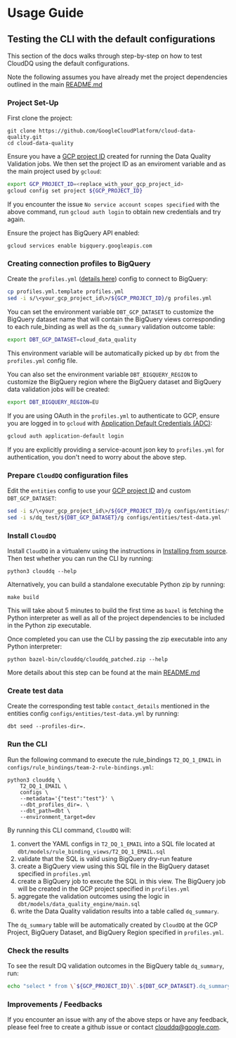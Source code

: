 # Usage Guide

## Testing the CLI with the default configurations

This section of the docs walks through step-by-step on how to test CloudDQ using the default configurations.

Note the following assumes you have already met the project dependencies outlined in the main [README.md](../README.md#installing)

### Project Set-Up

First clone the project:
```
git clone https://github.com/GoogleCloudPlatform/cloud-data-quality.git
cd cloud-data-quality
```

Ensure you have a [GCP project ID](https://cloud.google.com/resource-manager/docs/creating-managing-projects#before_you_begin) created for running the Data Quality Validation jobs. We then set the project ID as an enviroment variable and as the main project used by `gcloud`:
```bash
export GCP_PROJECT_ID=<replace_with_your_gcp_project_id>
gcloud config set project ${GCP_PROJECT_ID}
```

If you encounter the issue `No service account scopes specified` with the above command, run  `gcloud auth login` to obtain new credentials and try again.

Ensure the project has BigQuery API enabled:
```
gcloud services enable bigquery.googleapis.com
```

### Creating connection profiles to BigQuery

Create the `profiles.yml` ([details here](../README.md#setting-up-`dbt`)) config to connect to BigQuery:
```bash
cp profiles.yml.template profiles.yml
sed -i s/\<your_gcp_project_id\>/${GCP_PROJECT_ID}/g profiles.yml
```

You can set the environment variable `DBT_GCP_DATASET` to customize the BigQuery dataset name that will contain the BigQuery views corresponding to each rule_binding as well as the `dq_summary` validation outcome table:
```bash
export DBT_GCP_DATASET=cloud_data_quality
```

This environment variable will be automatically picked up by `dbt` from the `profiles.yml` config file.

You can also set the environment variable `DBT_BIGQUERY_REGION` to customize the BigQuery region where the BigQuery dataset and BigQuery data validation jobs will be created:
```bash
export DBT_BIGQUERY_REGION=EU
```

If you are using OAuth in the `profiles.yml` to authenticate to GCP, ensure you are logged in to `gcloud` with [Application Default Credentials (ADC)](https://cloud.google.com/docs/authentication/production):
```bash
gcloud auth application-default login
```

If you are explicitly providing a service-acount json key to `profiles.yml` for authentication, you don't need to worry about the above step.

### Prepare `CloudDQ` configuration files

Edit the `entities` config to use your [GCP project ID](https://cloud.google.com/resource-manager/docs/creating-managing-projects#before_you_begin) and custom `DBT_GCP_DATASET`:
```bash
sed -i s/\<your_gcp_project_id\>/${GCP_PROJECT_ID}/g configs/entities/test-data.yml
sed -i s/dq_test/${DBT_GCP_DATASET}/g configs/entities/test-data.yml
```

### Install `CloudDQ`

Install `CloudDQ` in a virtualenv using the instructions in [Installing from source](../README.md#installing-from-source). Then test whether you can run the CLI by running:
```
python3 clouddq --help
```

Alternatively, you can build a standalone executable Python zip by running:
```
make build
```

This will take about 5 minutes to build the first time as `bazel` is fetching the Python interpreter as well as all of the project dependencies to be included in the Python zip executable.

Once completed you can use the CLI by passing the zip executable into any Python interpreter:
```
python bazel-bin/clouddq/clouddq_patched.zip --help
```

More details about this step can be found at the main [README.md](../README.md#build-a-self-contained-python-executable-with-bazel)

### Create test data

Create the corresponding test table `contact_details` mentioned in the entities config `configs/entities/test-data.yml` by running:
```
dbt seed --profiles-dir=.
```

### Run the CLI

Run the following command to execute the rule_bindings `T2_DQ_1_EMAIL` in `configs/rule_bindings/team-2-rule-bindings.yml`:
```
python3 clouddq \
    T2_DQ_1_EMAIL \
    configs \
    --metadata='{"test":"test"}' \
    --dbt_profiles_dir=. \
    --dbt_path=dbt \
    --environment_target=dev
```

By running this CLI command, `CloudDQ` will:
1) convert the YAML configs in `T2_DQ_1_EMAIL` into a SQL file located at `dbt/models/rule_binding_views/T2_DQ_1_EMAIL.sql`
2) validate that the SQL is valid using BigQuery dry-run feature
2) create a BigQuery view using this SQL file in the BigQuery dataset specified in `profiles.yml`
3) create a BigQuery job to execute the SQL in this view. The BigQuery job will be created in the GCP project specified in `profiles.yml`
4) aggregate the validation outcomes using the logic in `dbt/models/data_quality_engine/main.sql`
5) write the Data Quality validation results into a table called `dq_summary`.

The `dq_summary` table will be automatically created by `CloudDQ` at the GCP Project, BigQuery Dataset, and BigQuery Region specified in `profiles.yml`.

### Check the results

To see the result DQ validation outcomes in the BigQuery table `dq_summary`, run:
```bash
echo "select * from \`${GCP_PROJECT_ID}\`.${DBT_GCP_DATASET}.dq_summary" | bq query --location=${DBT_BIQUERY_REGION} --nouse_legacy_sql --format=json
```

### Improvements / Feedbacks

If you encounter an issue with any of the above steps or have any feedback, please feel free to create a github issue or contact clouddq@google.com.
